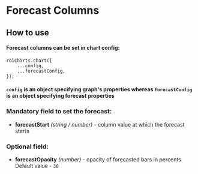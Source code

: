 # Forecast Columns

## How to use

#### Forecast columns can be set in chart config:

```
roiCharts.chart({
    ...config,
    ...forecastConfig,
});
```

#### `config` is an object specifying graph's properties whereas `forecastConfig` is an object specifying forecast properties

### Mandatory field to set the forecast:
- **forecastStart** _(string / number)_ - column value at which the forecast starts<br>

### Optional field:
- **forecastOpacity** _(number)_ - opacity of forecasted bars in percents<br>
Default value - `30`
